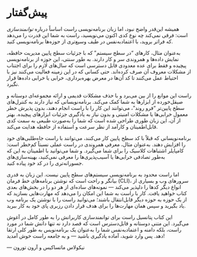 # پیش‌گفتار

همیشه این‌قدر واضح نبود، اما زبان برنامه‌نویسی راست اساساً درباره _توانمندسازی_ است: فرقی نمی‌کند چه نوع کدی اکنون می‌نویسید، راست به شما این قدرت را می‌دهد که فراتر بروید، با اعتمادبه‌نفس در طیف وسیع‌تری از حوزه‌ها برنامه‌نویسی کنید.

به‌عنوان مثال، کارهای “در سطح سیستم” که با جزئیات سطح پایین مدیریت حافظه، نمایش داده‌ها و همروندی سر و کار دارند. به طور سنتی، این حوزه از برنامه‌نویسی پیچیده و فقط برای عده معدودی قابل دسترسی است که سال‌های لازم را برای اجتناب از مشکلات معروف آن صرف کرده‌اند. حتی کسانی که در این زمینه فعالیت می‌کنند نیز با احتیاط عمل می‌کنند تا کد آن‌ها در معرض بهره‌برداری، خرابی یا خرابی داده‌ها قرار نگیرد.

راست این موانع را از بین می‌برد و با حذف مشکلات قدیمی و ارائه مجموعه‌ای دوستانه و صیقل‌خورده از ابزارها به شما کمک می‌کند. برنامه‌نویسانی که نیاز دارند به کنترل‌های سطح پایین‌تر “فرو روند”، می‌توانند این کار را با راست انجام دهند، بدون پذیرش خطر معمول خرابی‌ها یا مشکلات امنیتی و بدون نیاز به یادگیری جزئیات ابزارهای پیچیده. بهتر از آن، این زبان طوری طراحی شده است که شما را به‌صورت طبیعی به سمت کدی قابل‌اطمینان و کارآمد از نظر سرعت و استفاده از حافظه هدایت می‌کند.

برنامه‌نویسانی که قبلاً با کد سطح پایین کار می‌کنند، می‌توانند با راست جاه‌طلبی‌های خود را افزایش دهند. به‌عنوان مثال، معرفی همروندی در راست عملی نسبتاً کم‌خطر است: کامپایلر اشتباهات کلاسیک را برای شما می‌گیرد. و شما می‌توانید با اطمینان به این که به‌طور تصادفی خرابی‌ها یا آسیب‌پذیری‌ها را معرفی نمی‌کنید، بهینه‌سازی‌های جسورانه‌تری را در کد خود پیاده کنید.

اما راست محدود به برنامه‌نویسی سیستم‌های سطح پایین نیست. این زبان به قدری بیانگر و راحت است که نوشتن برنامه‌های خط فرمان (CLI)، سرورهای وب و بسیاری از انواع دیگر کدها را دلپذیر می‌کند — نمونه‌های ساده‌ای از هر دو را در بخش‌های بعدی کتاب خواهید یافت. کار با راست به شما این امکان را می‌دهد که مهارت‌هایی بسازید که از یک حوزه به حوزه دیگر قابل‌انتقال باشند؛ می‌توانید راست را با نوشتن یک برنامه وب یاد بگیرید و سپس همان مهارت‌ها را برای هدف قرار دادن رزبری پای خود به کار ببرید.

این کتاب پتانسیل راست برای توانمندسازی کاربرانش را به طور کامل در آغوش می‌گیرد. این متنی دوستانه و قابل‌دسترس است که قصد دارد نه تنها دانش شما در مورد راست، بلکه دامنه و اعتمادبه‌نفس شما را به‌عنوان یک برنامه‌نویس به طور کلی ارتقا دهد. پس وارد شوید، آماده یادگیری باشید — و به جامعه راست خوش آمدید!

— نیکولاس ماتساکیس و آرون تورون
